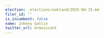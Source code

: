 ```yaml
---
election: _elections/oakland/2025-04-15.md
filer_id: ''
is_incumbent: false
name: Johnny Gatlin
twitter_url: mrmusicent
---
```

